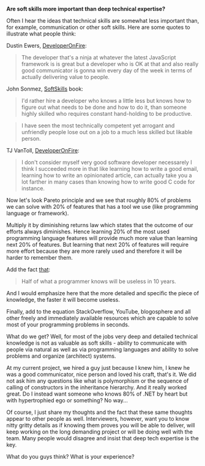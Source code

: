  **Are soft skills more important than deep technical expertise?**

Often I hear the ideas that technical skills are somewhat less important than, for example, communication or other soft skills. Here are some quotes to illustrate what people think:

Dustin Ewers, [DeveloperOnFire](http://developeronfire.com/podcast/episode-266-dustin-ewers-spreading-ideas):

> The developer that's a ninja at whatever the latest JavaScript framework is is great but a developer who is OK at that and also really good communicator is gonna win every day of the week in terms of actually delivering value to people.

John Sonmez, [SoftSkills](https://www.amazon.com/Soft-Skills-software-developers-manual/dp/1617292397) book:

> I'd rather hire a developer who knows a little less but knows how to figure out what needs to be done and how to do it, than someone highly skilled who requires constant hand-holding to be productive.

> I have seen the most technically competent yet arrogant and unfriendly people lose out on a job to a much less skilled but likable person.

TJ VanToll, [DeveloperOnFire](http://developeronfire.com/podcast/episode-121-tj-vantoll-community-engagement):
> I don't consider myself very good software developer necessarely I think I succeeded more in that like learning how to write a good email, learning how to write an opinionated article, can actually take you a lot farther in many cases than knowing how to write good C code for instance.

Now let's look Pareto principle and we see that roughly 80% of problems we can solve with 20% of features that has a tool we use (like programming language or framework). 

Multiply it by diminishing returns law which states that the outcome of our efforts always diminishes. Hence learning 20% of the most used programming language features will provide much more value than learning next 20% of features. But learning that next 20% of features will require more effort because they are more rarely used and therefore it will be harder to remember them. 

Add the fact [that](http://www.bennorthrop.com/Essays/2016/reflections-of-an-old-programmer.php):
> Half of what a programmer knows will be useless in 10 years.

And I would emphasize here that the more detailed and specific the piece of knowledge, the faster it will become useless.

Finally, add to the equation StackOverflow, YouTube, blogosphere and all other freely and immediately available resources which are capable to solve most of your programming problems in seconds.

What do we get? Well, for most of the jobs very deep and detailed technical knowledge is not as valuable as soft skills - ability to communicate with people via natural as well as via programming languages and ability to solve problems and organize (architect) systems.

At my current project, we hired a guy just because I knew him, I knew he was a good communicator, nice person and loved his craft, that's it. We did not ask him any questions like what is polymorphism or the sequence of calling of constructors in the inheritance hierarchy. And it really worked great. Do I instead want someone who knows 80% of .NET by heart but with hypertrophied ego or something? No way...

Of course, I just share my thoughts and the fact that these same thoughts appear to other people as well. Interviewers, however, want you to know nitty gritty details as if knowing them proves you will be able to deliver, will keep working on the long demanding project or will be doing well with the team. Many people would disagree and insist that deep tech expertise is the key.

What do you guys think? What is your experience?
